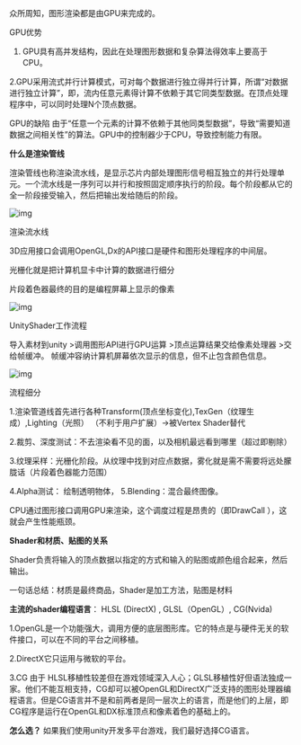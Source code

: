 众所周知，图形渲染都是由GPU来完成的。

GPU优势

1. GPU具有高并发结构，因此在处理图形数据和复杂算法得效率上要高于
   CPU。

2.GPU采用流式并行计算模式，可对每个数据进行独立得并行计算，所谓“对数据进行独立计算”，即，流内任意元素得计算不依赖于其它同类型数据。在顶点处理程序中，可以同时处理N个顶点数据。

GPU的缺陷
由于“任意一个元素的计算不依赖于其他同类型数据”，导致“需要知道数据之间相关性”的算法。GPU中的控制器少于CPU，导致控制能力有限。

**什么是渲染管线**

渲染管线也称渲染流水线，是显示芯片内部处理图形信号相互独立的并行处理单元。一个流水线是一序列可以并行和按照固定顺序执行的阶段。每个阶段都从它的全一阶段接受输入，然后把输出发给随后的阶段。

![img](https://upload-images.jianshu.io/upload_images/3806085-4cad8b8b601dee38.png?imageMogr2/auto-orient/strip|imageView2/2/w/826/format/webp)

渲染流水线

3D应用接口会调用OpenGL,Dx的API接口是硬件和图形处理程序的中间层。

光栅化就是把计算机显卡中计算的数据进行细分

片段着色器最终的目的是编程屏幕上显示的像素

![img](https://upload-images.jianshu.io/upload_images/3806085-2cebaacb1b94b09f.png?imageMogr2/auto-orient/strip|imageView2/2/w/909/format/webp)

UnityShader工作流程

导入素材到unity >调用图形API进行GPU运算 >顶点运算结果交给像素处理器 >交给帧缓冲。
帧缓冲容纳计算机屏幕依次显示的信息，但不止包含颜色信息。

![img](https://upload-images.jianshu.io/upload_images/3806085-0581ce967e6bde04.png?imageMogr2/auto-orient/strip|imageView2/2/w/502/format/webp)

流程细分

1.渲染管道线首先进行各种Transform(顶点坐标变化),TexGen（纹理生成）,Lighting（光照）
（不利于用户扩展）->被Vertex Shader替代

2.裁剪、深度测试：不去渲染看不见的面，以及相机最远看到哪里（超过即剔除）

3.纹理采样：光栅化阶段。从纹理中找到对应点数据，雾化就是需不需要将远处朦胧话（片段着色器能力范围）

4.Alpha测试： 绘制透明物体，
5.Blending：混合最终图像。

CPU通过图形接口调用GPU来渲染，这个调度过程是昂贵的（即DrawCall
），这就会产生性能瓶颈。

**Shader和材质、贴图的关系**

Shader负责将输入的顶点数据以指定的方式和输入的贴图或颜色组合起来，然后输出。

一句话总结：材质是最终商品，Shader是加工方法，贴图是材料

**主流的shader编程语言**：
HLSL (DirectX) , GLSL（OpenGL）, CG(Nvida)

1.OpenGL是一个功能强大，调用方便的底层图形库。它的特点是与硬件无关的软件接口，可以在不同的平台之间移植。

2.DirectX它只运用与微软的平台。

3.CG 由于 HLSL移植性较差但在游戏领域深入人心；GLSL移植性好但语法独成一家。他们不能互相支持，CG却可以被OpenGL和DirectX广泛支持的图形处理器编程语言。但是CG语言并不是和前两者是同一层次上的语言，而是他们的上层，即CG程序是运行在OpenGL和DX标准顶点和像素着色的基础上的。

**怎么选？**
如果我们使用unity开发多平台游戏，我们最好选择CG语言。